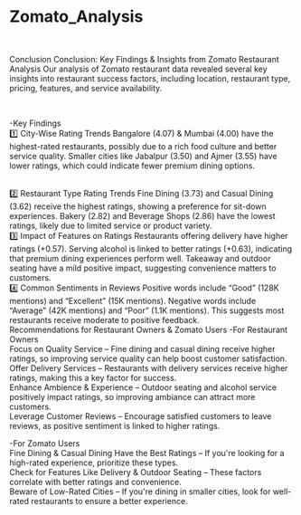 # Zomato_Analysis

<br>

Conclusion
Conclusion: Key Findings & Insights from Zomato Restaurant Analysis Our analysis of Zomato restaurant data revealed several key insights into restaurant success factors, including location, restaurant type, pricing, features, and service availability.

<br>

-Key Findings
<br>
1️⃣ City-Wise Rating Trends Bangalore (4.07) & Mumbai (4.00) have the highest-rated restaurants, possibly due to a rich food culture and better service quality. Smaller cities like Jabalpur (3.50) and Ajmer (3.55) have lower ratings, which could indicate fewer premium dining options.

<br>
2️⃣ Restaurant Type Rating Trends Fine Dining (3.73) and Casual Dining (3.62) receive the highest ratings, showing a preference for sit-down experiences. Bakery (2.82) and Beverage Shops (2.86) have the lowest ratings, likely due to limited service or product variety.

<br>
3️⃣ Impact of Features on Ratings Restaurants offering delivery have higher ratings (+0.57). Serving alcohol is linked to better ratings (+0.63), indicating that premium dining experiences perform well. Takeaway and outdoor seating have a mild positive impact, suggesting convenience matters to customers.

<br>
4️⃣ Common Sentiments in Reviews Positive words include “Good” (128K mentions) and “Excellent” (15K mentions). Negative words include “Average” (42K mentions) and “Poor” (1.1K mentions). This suggests most restaurants receive moderate to positive feedback.

<br>
Recommendations for Restaurant Owners & Zomato Users
-For Restaurant Owners
<br>
Focus on Quality Service – Fine dining and casual dining receive higher ratings, so improving service quality can help boost customer satisfaction.
<br>
Offer Delivery Services – Restaurants with delivery services receive higher ratings, making this a key factor for success.
<br>
Enhance Ambience & Experience – Outdoor seating and alcohol service positively impact ratings, so improving ambiance can attract more customers.
<br>
Leverage Customer Reviews – Encourage satisfied customers to leave reviews, as positive sentiment is linked to higher ratings.
<br>
 
-For Zomato Users
<br>
Fine Dining & Casual Dining Have the Best Ratings – If you're looking for a high-rated experience, prioritize these types.
<br>
Check for Features Like Delivery & Outdoor Seating – These factors correlate with better ratings and convenience.
<br>
Beware of Low-Rated Cities – If you're dining in smaller cities, look for well-rated restaurants to ensure a better experience.

 
